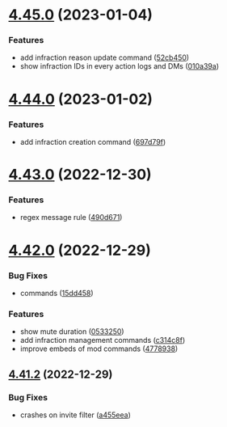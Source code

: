 # [4.45.0](https://github.com/onesoft-sudo/sudobot/compare/v4.44.0...v4.45.0) (2023-01-04)


### Features

* add infraction reason update command ([52cb450](https://github.com/onesoft-sudo/sudobot/commit/52cb45062aab56d69d7279a19e657b6bb3fdae71))
* show infraction IDs in every action logs and DMs ([010a39a](https://github.com/onesoft-sudo/sudobot/commit/010a39a3a4fd79ee384d5fdcb0205828e412a6e7))



# [4.44.0](https://github.com/onesoft-sudo/sudobot/compare/v4.43.0...v4.44.0) (2023-01-02)


### Features

* add infraction creation command ([697d79f](https://github.com/onesoft-sudo/sudobot/commit/697d79fc13f502406e2d3ba152b97a20b60ebda1))



# [4.43.0](https://github.com/onesoft-sudo/sudobot/compare/v4.42.0...v4.43.0) (2022-12-30)


### Features

* regex message rule ([490d671](https://github.com/onesoft-sudo/sudobot/commit/490d671ecab8183d33f8a63041b648a72bc4279e))



# [4.42.0](https://github.com/onesoft-sudo/sudobot/compare/v4.41.2...v4.42.0) (2022-12-29)


### Bug Fixes

* commands ([15dd458](https://github.com/onesoft-sudo/sudobot/commit/15dd458ca6cde15ae3773c1b509721332931554b))


### Features

*  show mute duration ([0533250](https://github.com/onesoft-sudo/sudobot/commit/0533250c438511bed034476adb63b0d4792de3c2))
* add infraction management commands ([c314c8f](https://github.com/onesoft-sudo/sudobot/commit/c314c8fa5ac9417991ddd4aaff870e9e15e1cc92))
* improve embeds of mod commands ([4778938](https://github.com/onesoft-sudo/sudobot/commit/47789389f0bfa14b4585b828de279608a9206174))



## [4.41.2](https://github.com/onesoft-sudo/sudobot/compare/v4.41.1...v4.41.2) (2022-12-29)


### Bug Fixes

* crashes on invite filter ([a455eea](https://github.com/onesoft-sudo/sudobot/commit/a455eea0a5e9d0c6c533ce0154c377bdf12d368d))



